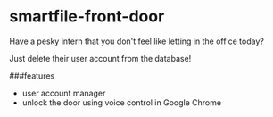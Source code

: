 smartfile-front-door
====================

Have a pesky intern that you don't feel like letting in the office today?

Just delete their user account from the database!


###features
- user account manager
- unlock the door using voice control in Google Chrome
